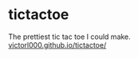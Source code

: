 # tictactoe
The prettiest tic tac toe I could make.\
[victorl000.github.io/tictactoe/](https://victorl000.github.io/tictactoe/) 
